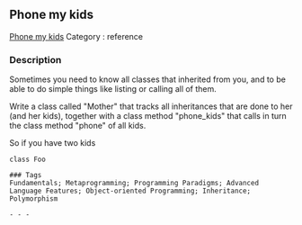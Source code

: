 ## Phone my kids
[Phone my kids](https://www.codewars.com/kata/phone-my-kids)
Category : reference

### Description
Sometimes you need to know all classes that inherited from you, and to be able to do simple things like listing or calling all of them.

Write a class called "Mother" that tracks all inheritances that are done to her (and her kids), together with a class method "phone_kids" that calls in turn the class method "phone" of all kids.

So if you have two kids

```
class Foo

### Tags
Fundamentals; Metaprogramming; Programming Paradigms; Advanced Language Features; Object-oriented Programming; Inheritance; Polymorphism

- - -
